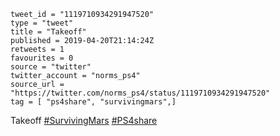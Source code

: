 ```
tweet_id = "1119710934291947520"
type = "tweet"
title = "Takeoff"
published = 2019-04-20T21:14:24Z
retweets = 1
favourites = 0
source = "twitter"
twitter_account = "norms_ps4"
source_url = "https://twitter.com/norms_ps4/status/1119710934291947520"
tag = [ "ps4share", "survivingmars",]
```

Takeoff [#SurvivingMars](/tags/survivingmars/) [#PS4share](/tags/ps4share/)

<p class='image'><img src='http://mnf.m17s.net/2019/04/20/D4oDKIuWsAAK8Y7.jpg' alt=''></p>

